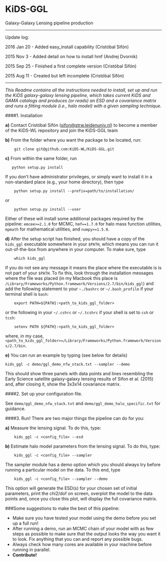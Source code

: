 # KiDS-GGL
Galaxy-Galaxy Lensing pipeline production

---
Update log:

2016 Jan 20 - Added easy_install capability (Cristóbal Sifón)

2015 Nov 3 - Added detail on how to install hmf (Andrej Dvornik)

2015 Sep 25 - Finished a first complete version (Cristóbal Sifón)

2015 Aug 11 - Created but left incomplete (Cristóbal Sifón)

---

*This Readme contains all the instructions needed to install, set up and run
the KiDS galaxy-galaxy lensing pipeline, which takes current KiDS and GAMA
catalogs and produces (or reads) an ESD and a covariance matrix and runs a
fitting module (i.e., halo model) with a given sampling technique.*

####1. Installation
    
    
**a)** Contact Cristóbal Sifón (sifon@strw.leidenuniv.nl) to become a member
       of the KiDS-WL repository and join the KiDS-GGL team

**b)** From the folder where you want the package to be located, run:

        git clone git@github.com:KiDS-WL/KiDS-GGL.git

**c)** From within the same folder, run

       python setup.py install

If you don't have administrator privileges, or simply want to install it in a non-standard place (e.g., your home directory), then type

        python setup.py install --prefix=path/to/installation/
    
or
    
        python setup.py install --user

Either of these will install some additional packages required by the pipeline: `emcee>=2.1.0` for MCMC, `hmf==1.7.0` for halo mass function utilities, `mpmath` for mathematical utilities, and `numpy>=1.5.0`.

**d)** After the setup script has finished, you should have a copy of the `kids_ggl` executable somewhere in your `$PATH`, which means you can run it out-of-the-box from anywhere in your computer. To make sure, type

        which kids_ggl

If you do not see any message it means the place where the executable is is not part of your `$PATH`. To fix this, look through the installation messages where the file was placed (in my Macbook this place is `/Library/Frameworks/Python.framework/Versions/2.7/bin/kids_ggl`) and add the following statement to your `~./bashrc` or `~/.bash_profile` if your terminal shell is `bash`:

        export PATH=${PATH}:<path_to_kids_ggl_folder>

or the following in your `~/.cshrc` or `~/.tcshrc` if your shell is set to `csh` or `tcsh`:

        setenv PATH ${PATH}:<path_to_kids_ggl_folder>

where, in my case, `<path_to_kids_ggl_folder>=/Library/Frameworks/Python.framework/Versions/2.7/bin`.

**e)** You can run an example by typing (see below for details)

    kids_ggl -c demo/ggl_demo_nfw_stack.txt --sampler --demo

This should show three panels with data points and lines resembling the Early Science satellite galaxy-galaxy lensing results of Sifon et al. (2015) and, after closing it, show the 3x3x14 covariance matrix.

####2. Set up your configuration file.
    
See `demo/ggl_demo_nfw_stack.txt` and `demo/ggl_demo_halo_specific.txt` for guidance.


####3. Run! 
There are two major things the pipeline can do for you:

**a)** Measure the lensing signal. To do this, type:

        kids_ggl -c <config_file> --esd

**b)** Estimate halo model parameters from the lensing signal. To do this, type:

        kids_ggl -c <config_file> --sampler

The sampler module has a demo option which you should always try before running a particular model on the data. To this end, type

        kids_ggl -c <config_file> --sampler --demo

This option will generate the ESD(s) for your chosen set of initial parameters, print the chi2/dof on screen, overplot the model to the data points and, once you close this plot, will display the full covariance matrix.


###Some suggestions to make the best of this pipeline:

- Make sure you have tested your model using the demo before you set up a full run!
- After running a demo, run an MCMC chain of your model with as few steps as possible to make sure that the output looks the way you want it to look. Fix anything that you can and report any possible bugs.
- Always check how many cores are available in your machine before running in parallel.
- **Contribute!**
